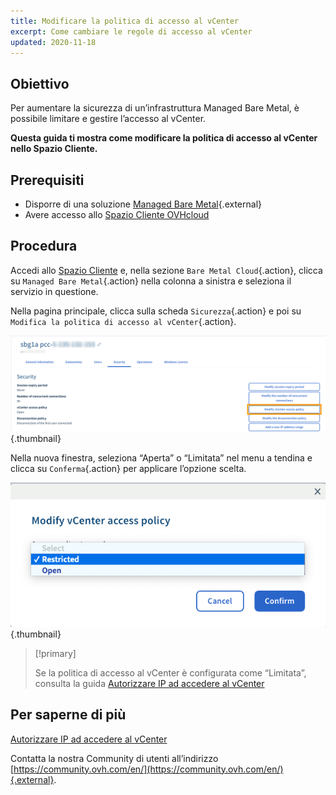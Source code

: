 ```yaml
---
title: Modificare la politica di accesso al vCenter
excerpt: Come cambiare le regole di accesso al vCenter
updated: 2020-11-18
---
```


## Obiettivo

Per aumentare la sicurezza di un’infrastruttura Managed Bare Metal, è possibile limitare e gestire l’accesso al vCenter.

**Questa guida ti mostra come modificare la politica di accesso al vCenter nello Spazio Cliente.**

## Prerequisiti

- Disporre di una soluzione [Managed Bare Metal](https://www.ovhcloud.com/it/managed-bare-metal/){.external}
- Avere accesso allo [Spazio Cliente OVHcloud](https://www.ovh.com/auth/?action=gotomanager&from=https://www.ovh.it/&ovhSubsidiary=it)

## Procedura

Accedi allo [Spazio Cliente](https://www.ovh.com/auth/?action=gotomanager&from=https://www.ovh.it/&ovhSubsidiary=it) e, nella sezione `Bare Metal Cloud`{.action}, clicca su `Managed Bare Metal`{.action} nella colonna a sinistra e seleziona il servizio in questione.

Nella pagina principale, clicca sulla scheda `Sicurezza`{.action} e poi su `Modifica la politica di accesso al vCenter`{.action}.

![Configurazione politica di accesso](images/modifypolicy-01.png){.thumbnail}

Nella nuova finestra, seleziona “Aperta” o “Limitata” nel menu a tendina e clicca su `Conferma`{.action} per applicare l’opzione scelta.

![Configurazione politica di accesso](images/modifypolicy-02.png){.thumbnail}

> [!primary]
>
> Se la politica di accesso al vCenter è configurata come “Limitata”, consulta la guida [Autorizzare IP ad accedere al vCenter](/pages/bare_metal_cloud/managed_bare_metal/vcenter-authorise-ip-access)
> 

## Per saperne di più

[Autorizzare IP ad accedere al vCenter](/pages/bare_metal_cloud/managed_bare_metal/vcenter-authorise-ip-access)

Contatta la nostra Community di utenti all’indirizzo [https://community.ovh.com/en/](https://community.ovh.com/en/){.external}.


